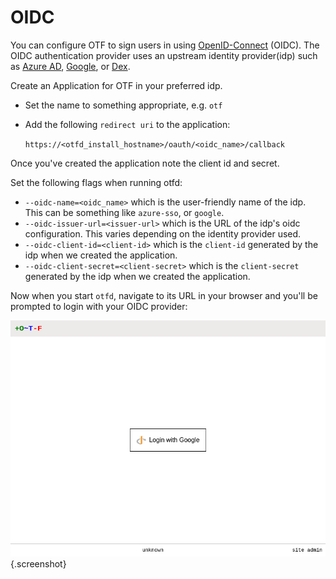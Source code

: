 # OIDC

You can configure OTF to sign users in using [OpenID-Connect](https://openid.net/connect/) (OIDC). The OIDC authentication provider uses an upstream identity provider(idp) such as [Azure AD](https://learn.microsoft.com/en-us/azure/active-directory/develop/v2-protocols-oidc), [Google](https://developers.google.com/identity/openid-connect/openid-connect), or [Dex](https://dexidp.io/).

Create an Application for OTF in your preferred idp.

* Set the name to something appropriate, e.g. `otf`
* Add the following `redirect uri` to the application:

    `https://<otfd_install_hostname>/oauth/<oidc_name>/callback`

Once you've created the application note the client id and secret.

Set the following flags when running otfd:

* `--oidc-name=<oidc_name>` which is the user-friendly name of the idp. This can be something like `azure-sso`, or `google`.
* `--oidc-issuer-url=<issuer-url>` which is the URL of the idp's oidc configuration. This varies depending on the identity provider used.
* `--oidc-client-id=<client-id>` which is the `client-id` generated by the idp when we created the application.
* `--oidc-client-secret=<client-secret>` which is the `client-secret` generated by the idp when we created the application.

Now when you start `otfd`, navigate to its URL in your browser and you'll be prompted to login with your OIDC provider:

![github login button](../../images/oidc_login_button.png){.screenshot}
